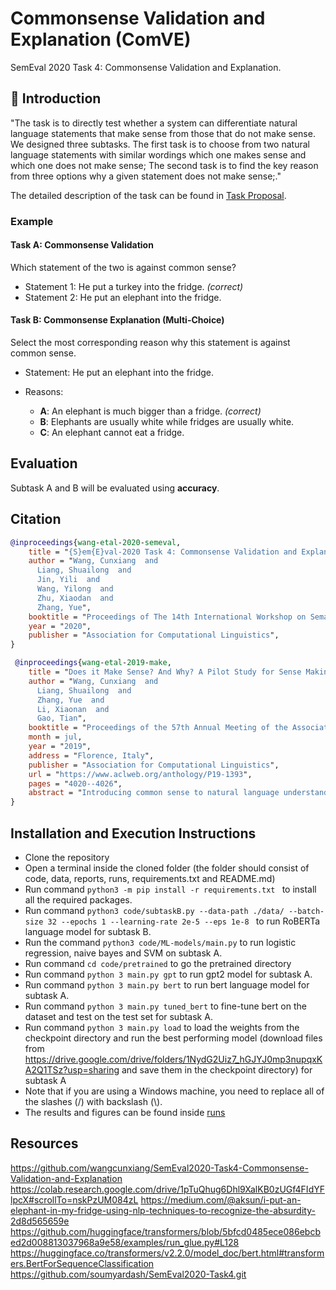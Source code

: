 # Commonsense Validation and Explanation (ComVE)

SemEval 2020 Task 4: Commonsense Validation and Explanation.

## 📖 Introduction

"The task is to directly test whether a system can differentiate natural language statements that make sense from those that do not make sense. We designed three subtasks. The first task is to choose from two natural language statements with similar wordings which one makes sense and which one does not make sense; The second task is to find the key reason from three options why a given statement does not make sense;."

The detailed description of the task can be found in [Task Proposal](reports/karimiab_azamani1_proposal.pdf).

### Example

#### Task A: Commonsense Validation

Which statement of the two is against common sense?

- Statement 1: He put a turkey into the fridge. *(correct)*
- Statement 2: He put an elephant into the fridge.

#### Task B: Commonsense Explanation (Multi-Choice)

Select the most corresponding reason why this statement is against common sense.

- Statement: He put an elephant into the fridge.

- Reasons:

  - **A**: An elephant is much bigger than a fridge. *(correct)*
  - **B**: Elephants are usually white while fridges are usually white.
  - **C**: An elephant cannot eat a fridge.

## Evaluation

Subtask A and B will be evaluated using **accuracy**. 

## Citation

```bib
@inproceedings{wang-etal-2020-semeval,
    title = "{S}em{E}val-2020 Task 4: Commonsense Validation and Explanation",
    author = "Wang, Cunxiang  and
      Liang, Shuailong  and
      Jin, Yili  and
      Wang, Yilong  and
      Zhu, Xiaodan  and
      Zhang, Yue",
    booktitle = "Proceedings of The 14th International Workshop on Semantic Evaluation",
    year = "2020",
    publisher = "Association for Computational Linguistics",
}
```

```bib
 @inproceedings{wang-etal-2019-make,
    title = "Does it Make Sense? And Why? A Pilot Study for Sense Making and Explanation",
    author = "Wang, Cunxiang  and
      Liang, Shuailong  and
      Zhang, Yue  and
      Li, Xiaonan  and
      Gao, Tian",
    booktitle = "Proceedings of the 57th Annual Meeting of the Association for Computational Linguistics",
    month = jul,
    year = "2019",
    address = "Florence, Italy",
    publisher = "Association for Computational Linguistics",
    url = "https://www.aclweb.org/anthology/P19-1393",
    pages = "4020--4026",
    abstract = "Introducing common sense to natural language understanding systems has received increasing research attention. It remains a fundamental question on how to evaluate whether a system has the sense-making capability. Existing benchmarks measure common sense knowledge indirectly or without reasoning. In this paper, we release a benchmark to directly test whether a system can differentiate natural language statements that make sense from those that do not make sense. In addition, a system is asked to identify the most crucial reason why a statement does not make sense. We evaluate models trained over large-scale language modeling tasks as well as human performance, showing that there are different challenges for system sense-making.",
}
 ```

## Installation and Execution Instructions
- Clone the repository
- Open a terminal inside the cloned folder (the folder should consist of code, data, reports, runs, requirements.txt and README.md)
- Run command ```python3 -m pip install -r requirements.txt ``` to install all the required packages.
- Run command ```python3 code/subtaskB.py --data-path ./data/ --batch-size 32 --epochs 1 --learning-rate 2e-5 --eps 1e-8 ``` to run RoBERTa language model for subtask B.
- Run the command ```python3 code/ML-models/main.py``` to run logistic regression, naive bayes and SVM on subtask A.
- Run command ```cd code/pretrained``` to go the pretrained directory
- Run command ```python 3 main.py gpt``` to run gpt2 model for subtask A.
- Run command ```python 3 main.py bert``` to run bert language model for subtask A.
- Run command ```python 3 main.py tuned_bert``` to fine-tune bert on the dataset and test on the test set for subtask A.
- Run command ```python 3 main.py load``` to load the weights from the checkpoint directory and run the best performing model (download files from https://drive.google.com/drive/folders/1NydG2Uiz7_hGJYJ0mp3nupqxKA2Q1TSz?usp=sharing and save them in the checkpoint directory) for subtask A
- Note that if you are using a Windows machine, you need to replace all of the slashes (/) with backslash (\\).
- The results and figures can be found inside [runs](runs)


## Resources
https://github.com/wangcunxiang/SemEval2020-Task4-Commonsense-Validation-and-Explanation https://colab.research.google.com/drive/1pTuQhug6Dhl9XalKB0zUGf4FIdYFlpcX#scrollTo=nskPzUM084zL https://medium.com/@aksun/i-put-an-elephant-in-my-fridge-using-nlp-techniques-to-recognize-the-absurdity-2d8d565659e https://github.com/huggingface/transformers/blob/5bfcd0485ece086ebcbed2d008813037968a9e58/examples/run_glue.py#L128 https://huggingface.co/transformers/v2.2.0/model_doc/bert.html#transformers.BertForSequenceClassification
https://github.com/soumyardash/SemEval2020-Task4.git
